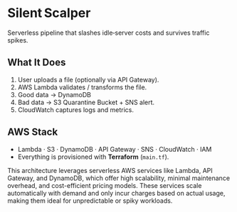 # Silent Scalper
Serverless pipeline that slashes idle‑server costs and survives traffic spikes.

## What It Does
1. User uploads a file (optionally via API Gateway).
2. AWS Lambda validates / transforms the file.
3. Good data → DynamoDB 
4. Bad data → S3 Quarantine Bucket + SNS alert.
5. CloudWatch captures logs and metrics.

## AWS Stack
- Lambda · S3 · DynamoDB · API Gateway · SNS · CloudWatch · IAM  
- Everything is provisioned with **Terraform** (`main.tf`).


This architecture leverages serverless AWS services like Lambda, API Gateway, and DynamoDB, which offer high scalability, minimal maintenance overhead, and cost-efficient pricing models. These services scale automatically with demand and only incur charges based on actual usage, making them ideal for unpredictable or spiky workloads.
